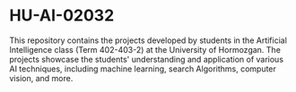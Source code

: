 # HU-AI-02032
This repository contains the projects developed by students in the Artificial Intelligence class (Term 402-403-2) at the University of Hormozgan. The projects showcase the students' understanding and application of various AI techniques, including machine learning, search Algorithms, computer vision, and more.

